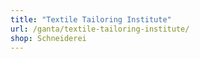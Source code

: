 ```yaml
---
title: "Textile Tailoring Institute"
url: /ganta/textile-tailoring-institute/
shop: Schneiderei
---
```

